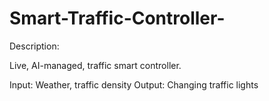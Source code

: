 # Smart-Traffic-Controller-

Description:

Live, AI-managed, traffic smart controller. 

Input: Weather, traffic density
Output: Changing traffic lights 
